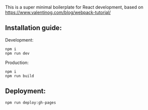 This is a super minimal boilerplate for React development, based on https://www.valentinog.com/blog/webpack-tutorial/

## Installation guide:

Development:

```
npm i
npm run dev

```
Production:

```
npm i
npm run build
```

## Deployment:

```
npm run deploy:gh-pages
```